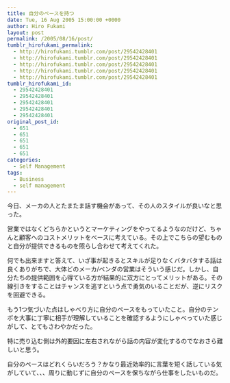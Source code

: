 ```yaml
---
title: 自分のペースを持つ
date: Tue, 16 Aug 2005 15:00:00 +0000
author: Hiro Fukami
layout: post
permalink: /2005/08/16/post/
tumblr_hirofukami_permalink:
  - http://hirofukami.tumblr.com/post/29542428401
  - http://hirofukami.tumblr.com/post/29542428401
  - http://hirofukami.tumblr.com/post/29542428401
  - http://hirofukami.tumblr.com/post/29542428401
  - http://hirofukami.tumblr.com/post/29542428401
tumblr_hirofukami_id:
  - 29542428401
  - 29542428401
  - 29542428401
  - 29542428401
  - 29542428401
original_post_id:
  - 651
  - 651
  - 651
  - 651
  - 651
categories:
  - Self Management
tags:
  - Business
  - self management
---
```

<div class="section">
  <p>
    今日、メーカの人とたまたま話す機会があって、その人のスタイルが良いなと思った。
  </p>
  
  <p>
    営業ではなくどちらかというとマーケティングをやってるようなのだけど、ちゃんと顧客へのコストメリットをベースに考えている。その上でこちらの望むものと自分が提供できるものを照らし合わせて考えてくれた。
  </p>
  
  <p>
    何でも出来ますと答えて、いざ事が起きるとスキルが足りなくバタバタする話は良くありがちで、大体どのメーカ/ベンダの営業はそういう感じだ。しかし、自分たちの提供範囲を心得ている方が結果的に双方にとってメリットがある。その線引きをすることはチャンスを逃すという点で勇気のいることだが、逆にリスクを回避できる。
  </p>
  
  <p>
    もう1つ気づいた点はしゃべり方に自分のペースをもっていたこと。自分のテンポを大事に丁寧に相手が理解していることを確認するようにしゃべっていた感じがして、とてもさわやかだった。
  </p>
  
  <p>
    特に売り込む側は外的要因に左右されながら話の内容が変化するのでなおさら難しいと思う。
  </p>
  
  <p>
    自分のペースはどれくらいだろう？かなり最近効率的に言葉を短く話している気がしていて、、、周りに動じずに自分のペースを保ちながら仕事をしたいものだ。
  </p>
</div>